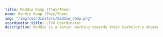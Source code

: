 ```yaml
---
title: Maddie Damp (They/Them)
name: Maddie Damp (They/Them)
img: "/img/coordinators/maddie_damp.png"
coordinator_title: LTUX Coordinator
description: Maddie is a senior working towards their Bachelor’s degree for Game Design at LTU. Outside of their school projects, they play tabletop games as both a dungeon master and player alike. Otherwise, they study narrative-based video games for inspiration and draw in their spare time. They hope you have a great time at the expo!
---
```


